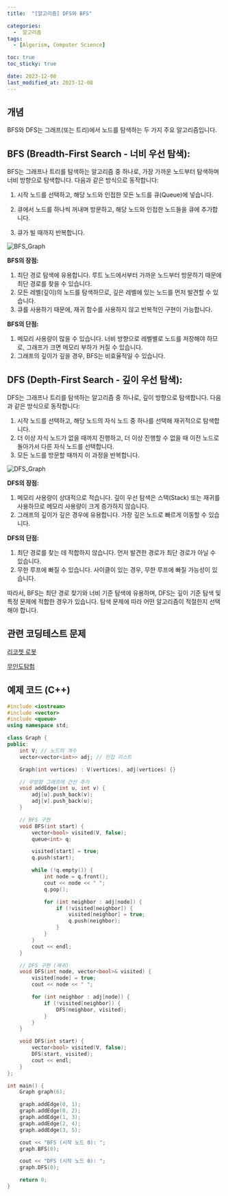 ```yaml
---
title:  "[알고리즘] DFS와 BFS" 

categories:
  -  알고리즘
tags:
  - [Algorism, Computer Science]

toc: true
toc_sticky: true

date: 2023-12-08
last_modified_at: 2023-12-08
---
```


## 개념

BFS와 DFS는 그래프(또는 트리)에서 노드를 탐색하는 두 가지 주요 알고리즘입니다.

## BFS (Breadth-First Search - 너비 우선 탐색):

BFS는 그래프나 트리를 탐색하는 알고리즘 중 하나로, 가장 가까운 노드부터 탐색하며 너비 방향으로 탐색합니다. 다음과 같은 방식으로 동작합니다:

1. 시작 노드를 선택하고, 해당 노드와 인접한 모든 노드를 큐(Queue)에 넣습니다.

2. 큐에서 노드를 하나씩 꺼내며 방문하고, 해당 노드와 인접한 노드들을 큐에 추가합니다.

3. 큐가 빌 때까지 반복합니다.

![BFS_Graph](https://github.com/user-attachments/assets/6f9cc0cd-1bb2-4e57-b66c-bc363a28fe42)

**BFS의 장점:**

1. 최단 경로 탐색에 유용합니다. 루트 노드에서부터 가까운 노드부터 방문하기 때문에 최단 경로를 찾을 수 있습니다.
2. 모든 레벨(깊이)의 노드를 탐색하므로, 깊은 레벨에 있는 노드를 먼저 발견할 수 있습니다.
3. 큐를 사용하기 때문에, 재귀 함수를 사용하지 않고 반복적인 구현이 가능합니다.

**BFS의 단점:**

1. 메모리 사용량이 많을 수 있습니다. 너비 방향으로 레벨별로 노드를 저장해야 하므로, 그래프가 크면 메모리 부하가 커질 수 있습니다.
2. 그래프의 깊이가 깊을 경우, BFS는 비효율적일 수 있습니다.

## DFS (Depth-First Search - 깊이 우선 탐색):

DFS는 그래프나 트리를 탐색하는 알고리즘 중 하나로, 깊이 방향으로 탐색합니다. 다음과 같은 방식으로 동작합니다:

1. 시작 노드를 선택하고, 해당 노드의 자식 노드 중 하나를 선택해 재귀적으로 탐색합니다.
2. 더 이상 자식 노드가 없을 때까지 진행하고, 더 이상 진행할 수 없을 때 이전 노드로 돌아가서 다른 자식 노드를 선택합니다.
3. 모든 노드를 방문할 때까지 이 과정을 반복합니다.
   
![DFS_Graph](https://github.com/user-attachments/assets/3bf06138-3379-4823-9bbf-acfca5bfaba1)

**DFS의 장점:**

1. 메모리 사용량이 상대적으로 적습니다. 깊이 우선 탐색은 스택(Stack) 또는 재귀를 사용하므로 메모리 사용량이 크게 증가하지 않습니다.
2. 그래프의 깊이가 깊은 경우에 유용합니다. 가장 깊은 노드로 빠르게 이동할 수 있습니다.

**DFS의 단점:**

1. 최단 경로를 찾는 데 적합하지 않습니다. 먼저 발견한 경로가 최단 경로가 아닐 수 있습니다.
2. 무한 루프에 빠질 수 있습니다. 사이클이 있는 경우, 무한 루프에 빠질 가능성이 있습니다.

따라서, BFS는 최단 경로 찾기와 너비 기준 탐색에 유용하며, DFS는 깊이 기준 탐색 및 특정 문제에 적합한 경우가 있습니다. 탐색 문제에 따라 어떤 알고리즘이 적절한지 선택해야 합니다.


## 관련 코딩테스트 문제
[리코쳇 로봇](https://onethingchanged.github.io/posts/dailycode-06/)

[무인도탐험](https://onethingchanged.github.io/posts/dailycode-10/)

## 예제 코드 (C++)

```c++
#include <iostream>
#include <vector>
#include <queue>
using namespace std;

class Graph {
public:
    int V; // 노드의 개수
    vector<vector<int>> adj; // 인접 리스트

    Graph(int vertices) : V(vertices), adj(vertices) {}

    // 무방향 그래프에 간선 추가
    void addEdge(int u, int v) {
        adj[u].push_back(v);
        adj[v].push_back(u);
    }

    // BFS 구현
    void BFS(int start) {
        vector<bool> visited(V, false);
        queue<int> q;

        visited[start] = true;
        q.push(start);

        while (!q.empty()) {
            int node = q.front();
            cout << node << " ";
            q.pop();

            for (int neighbor : adj[node]) {
                if (!visited[neighbor]) {
                    visited[neighbor] = true;
                    q.push(neighbor);
                }
            }
        }
        cout << endl;
    }

    // DFS 구현 (재귀)
    void DFS(int node, vector<bool>& visited) {
        visited[node] = true;
        cout << node << " ";

        for (int neighbor : adj[node]) {
            if (!visited[neighbor]) {
                DFS(neighbor, visited);
            }
        }
    }

    void DFS(int start) {
        vector<bool> visited(V, false);
        DFS(start, visited);
        cout << endl;
    }
};

int main() {
    Graph graph(6);

    graph.addEdge(0, 1);
    graph.addEdge(0, 2);
    graph.addEdge(1, 3);
    graph.addEdge(2, 4);
    graph.addEdge(3, 5);

    cout << "BFS (시작 노드 0): ";
    graph.BFS(0);

    cout << "DFS (시작 노드 0): ";
    graph.DFS(0);

    return 0;
}
```



<script src="https://utteranc.es/client.js"
        repo="OneThingChanged/OneThingChanged.github.io"
        issue-term="pathname"
        label="utterances"
        theme="github-dark"
        crossorigin="anonymous"
        async>
</script>
